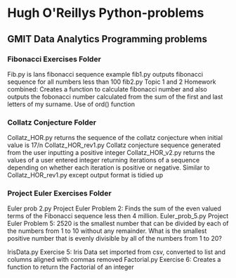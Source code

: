 # Hugh O'Reillys Python-problems
## GMIT Data Analytics Programming problems

### Fibonacci Exercises Folder
Fib.py is Ians fibonacci sequence example
fib1.py outputs fibonacci sequence for all numbers less than 100
fib2.py Topic 1 and 2 Homework combined: Creates a function to calculate fibonacci number and also outputs the fobonacci number calculated from the sum of the first and last letters of my surname. Use of ord() function

### Collatz Conjecture Folder
Collatz_HOR.py returns the sequence of the collatz conjecture when initial value is 17/n
Collatz_HOR_rev1.py Collatz conjecture sequence generated from the user inputting a positive integer
Collatz_HOR_v2.py returns the values of a user entered integer returning iterations of a sequence depending on whether each iteration is positive or negative. Similar to Collatz_HOR_rev1.py except  output format is tidied up

### Project Euler Exercises Folder
Euler prob 2.py Project Euler Problem 2: Finds the sum of the even valued terms of the Fibonacci sequence less then 4 million.
Euler_prob_5.py Project Euler Problem 5: 2520 is the smallest number that can be divided by each of the numbers from 1 to 10 without any remainder. What is the smallest positive number that is evenly divisible by all of the numbers from 1 to 20?



IrisData.py Exercise 5: Iris Data set imported from csv, converted to list and columns aligned with commas removed
Factorial.py Exercise 6: Creates a function to return the Factorial of an integer
